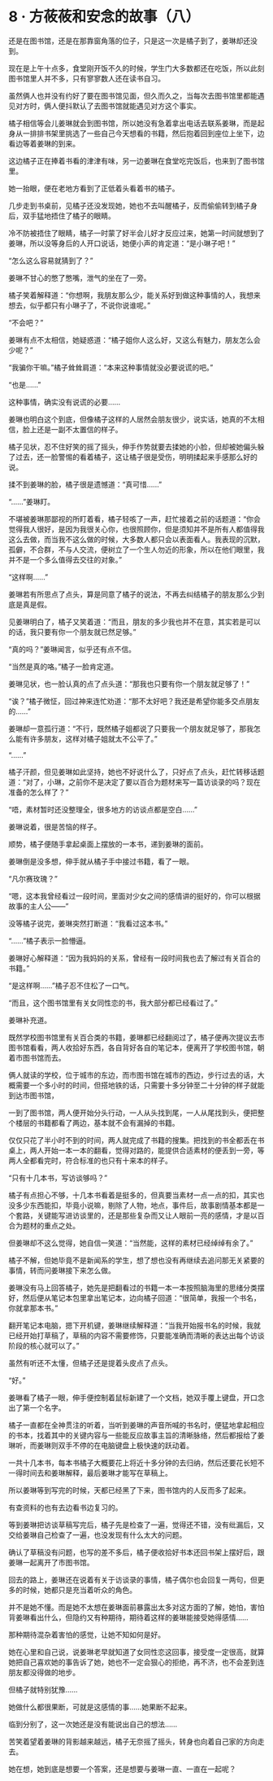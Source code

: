 <link rel="stylesheet" href="../../styles/text.css"/>
<h1>8 · 方莜莜和安念的故事（八）</h1>

还是在图书馆，还是在那靠窗角落的位子，只是这一次是橘子到了，姜琳却还没到。

现在是上午十点多，食堂刚开饭不久的时候，学生门大多数都还在吃饭，所以此刻图书馆里人并不多，只有寥寥数人还在读书自习。

虽然俩人也并没有约好了要在图书馆见面，但久而久之，当每次去图书馆里都能遇见对方时，俩人便抖默认了去图书馆就能遇见对方这个事实。

橘子相信等会儿姜琳就会到图书馆，所以她没有急着拿出电话去联系姜琳，而是起身从一排排书架里挑选了一些自己今天想看的书籍，然后抱着回到座位上坐下，边看边等着姜琳的到来。

这边橘子正在捧着书看的津津有味，另一边姜琳在食堂吃完饭后，也来到了图书馆里。

她一抬眼，便在老地方看到了正低着头看着书的橘子。

几步走到书桌前，见橘子还没发现她，她也不去叫醒橘子，反而偷偷转到橘子身后，双手猛地捂住了橘子的眼睛。

冷不防被捂住了眼睛，橘子一时蒙了好半会儿好才反应过来，她第一时间就想到了姜琳，所以没等身后的人开口说话，她便小声的肯定道：“是小琳子吧！”

“怎么这么容易就猜到了？”

姜琳不甘心的憋了憋嘴，泄气的坐在了一旁。

橘子笑着解释道：“你想啊，我朋友那么少，能关系好到做这种事情的人，我想来想去，似乎都只有小琳子了，不说你说谁呢。”

“不会吧？”

姜琳有点不太相信，她疑惑道：“橘子姐你人这么好，又这么有魅力，朋友怎么会少呢？”

“我骗你干嘛。”橘子耸耸肩道：“本来这种事情就没必要说谎的吧。”

“也是……”

这种事情，确实没有说谎的必要……

姜琳也明白这个到底，但像橘子这样的人居然会朋友很少，说实话，她真的不太相信，脸上还是一副不太置信的样子。

橘子见状，忍不住好笑的摇了摇头，伸手作势就要去揉她的小脸，但却被她偏头躲了过去，还一脸警惕的看着橘子，这让橘子很是受伤，明明揉起来手感那么好的说。

揉不到姜琳的脸，橘子很是遗憾道：“真可惜……”

“……”姜琳盯。

不堪被姜琳那鄙视的所盯着看，橘子轻咳了一声，赶忙接着之前的话题道：“你会觉得我人很好，是因为我很关心你，也很照顾你，但是须知并不是所有人都值得我这么去做，而当我不这么做的时候，大多数人都只会以表面看人。我表现的沉默，孤僻，不合群，不与人交流，便树立了一个生人勿近的形象，所以在他们眼里，我并不是一个多么值得去交往的对象。”

“这样啊……”

姜琳若有所思点了点头，算是同意了橘子的说法，不再去纠结橘子的朋友那么少到底是真是假。

见姜琳明白了，橘子又笑着道：“而且，朋友的多少我也并不在意，其实若是可以的话，我只要有你一个朋友就已然足够。”

“真的吗？”姜琳闻言，似乎还有点不信。

“当然是真的咯。”橘子一脸肯定道。

姜琳见状，也一脸认真的点了点头道：“那我也只要有你一个朋友就足够了！”

“诶？”橘子微怔，回过神来连忙劝道：“那不太好吧？我还是希望你能多交点朋友的……”

姜琳却一意孤行道：“不行，既然橘子姐都说了只要我一个朋友就足够了，那我怎么能有许多朋友，这样对橘子姐就太不公平了。”

“……”

橘子汗颜，但见姜琳如此坚持，她也不好说什么了，只好点了点头，赶忙转移话题道：“对了，小琳，之前你不是决定了要以百合为题材来写一篇访谈录的吗？现在准备的怎么样了？”

“唔，素材暂时还没整理全，很多地方的访谈点都是空白……”

姜琳说着，很是苦恼的样子。

顺势，橘子便随手拿起桌面上摆放的一本书，递到姜琳的面前。

姜琳倒是没多想，伸手就从橘子手中接过书籍，看了一眼。

“凡尔赛玫瑰？”

“嗯，这本我曾经看过一段时间，里面对少女之间的感情讲的挺好的，你可以根据故事的主人公——”

没等橘子说完，姜琳突然打断道：“我看过这本书。”

“……”橘子表示一脸懵逼。

姜琳好心解释道：“因为我妈妈的关系，曾经有一段时间我也去了解过有关百合的书籍。”

“是这样啊……”橘子忍不住松了一口气。

“而且，这个图书馆里有关女同性恋的书，我大部分都已经看过了。”

姜琳补充道。

既然学校图书馆里有关百合类的书籍，姜琳都已经翻阅过了，橘子便再次提议去市图书馆看看，两人收拾好东西，各自背好各自的笔记本，便离开了学校图书馆，朝着市图书馆而去。

俩人就读的学校，位于城市的东边，而市图书馆在城市的西边，步行过去的话，大概需要一个多小时的时间，但搭地铁的话，只需要十多分钟至二十分钟的样子就能到达市图书馆，

一到了图书馆，两人便开始分头行动，一人从头找到尾，一人从尾找到头，便把整个楼层的书籍都看了两边，基本就不会有漏掉的书籍。

仅仅只花了半小时不到的时间，两人就完成了书籍的搜集。把找到的书全都丢在书桌上，两人开始一本一本的翻看，觉得对路的，能提供合适素材的便丢到一旁，等两人全都看完时，符合标准的也只有十来本的样子。

“只有十几本书，写访谈够吗？”

橘子有点担心不够，十几本书看着是挺多的，但真要当素材一点一点的扣，其实也没多少东西能扣，毕竟小说嘛，剔除了人物，地点，事件后，故事剧情基本都是一个套路，关键能写进访谈里的，还是那些复杂而又让人眼前一亮的感情，才是以百合为题材的重点之处。

但姜琳却不这么觉得，她自信一笑道：“当然能，这样的素材已经绰绰有余了。”

橘子不解，但她毕竟不是新闻系的学生，想了想也没有再继续去追问那无关紧要的事情，转而问姜琳接下来怎么做。

姜琳没有马上回答橘子，她先是把翻看过的书籍一本一本按照脑海里的思绪分类摆好，然后便从笔记本包里拿出笔记本，边向橘子回道：“很简单，我报一个书名，你就拿那本书。”

翻开笔记本电脑，摁下开机键，姜琳继续解释道：“当我开始报书名的时候，我就已经开始打草稿了，草稿的内容不需要修饰，只要能准确而清晰的表达出每个访谈阶段的核心就可以了。”

虽然有听还不太懂，但橘子还是提着头皮点了点头。

“好。”

姜琳看了橘子一眼，伸手便控制着鼠标新建了一个文档，她双手覆上键盘，开口念出了第一个名字。

橘子一直都在全神贯注的听着，当听到姜琳的声音所喊的书名时，便猛地拿起相应的书本，找着其中的关键内容与一些能反应故事主旨的清晰脉络，然后都报给了姜琳听，而姜琳则双手不停的在电脑键盘上极快速的跃动着。

一共十几本书，每本书橘子大概要花上将近十多分钟的去归纳，然后还要花长短不一得时间去和姜琳解释，最后姜琳才能写在草稿上。

所以姜琳等到写完的时候，天都已经黑了下来，图书馆内的人反而多了起来。

有查资料的也有去边看书边复习的。

等到姜琳把访谈草稿写完后，橘子先是检查了一遍，觉得还不错，没有纰漏后，又交给姜琳自己检查了一遍，也没发现有什么太大的问题。

确认了草稿没有问题，也写的差不多后，橘子便收拾好书本还回书架上摆好后，跟姜琳一起离开了市图书馆。

回去的路上，姜琳还在说着有关于访谈录的事情，橘子偶尔也会回复一两句，但更多的时候，她都只是充当着听众的角色。

并不是她不懂。而是她不太想在姜琳面前暴露出太多对这方面的了解，她怕，害怕背姜琳看出什么，但隐约又有种期待，期待着这样的姜琳能接受她得感情……

那种期待混杂着害怕的感觉，让她不知如何是好。

她在心里和自己说，说姜琳老早就知道了女同性恋这回事，接受度一定很高，就算她把自己喜欢她的事告诉了她，她也不一定会狠心的拒绝，再不济，也不会差到连朋友都没得做的地步。

但橘子就特别犹豫……

她做什么都很果断，可就是这感情的事……她果断不起来。

临到分别了，这一次她还是没有能说出自己的想法……

苦笑着望着姜琳的背影越来越远，橘子无奈摇了摇头，转身也向着自己家的方向走去。

她在想，她到底是想要一个答案，还是想要与姜琳一直、一直在一起呢？
